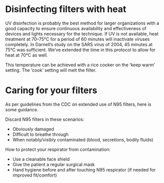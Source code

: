 # Disinfecting filters with heat

UV disinfection is probably the best method for larger organizations with a good capacity to ensure continuous availability and effectiveness of devices and lights necessary for the technique. If UV is not available, heat treatment at 70–75°C for a period of 60 minutes will inactivate viruses completely. In Darnell’s study on the SARS virus of 2004, 45 minutes at 75°C was sufficient. We’ve extended the time in this protocol to allow for heat at 70°C as well.

This temperature can be achieved with a rice cooker on the ‘keep warm’ setting. The ‘cook’ setting will melt the filter.

# Caring for your filters

As per guidelines from the CDC on extended use of N95 filters, here is some guidance.

Discard N95 filters in these scenarios:

 * Obviously damaged
 * Difficult to breathe through
 * When notably/visibly contaminated (blood, secretions, bodily fluids)

How to protect your respirator from contamination:

 * Use a cleanable face shield
 * Give the patient a regular surgical mask
 * Hand hygiene before and after touching N95 respirator (if needed for improved fit/comfort)
